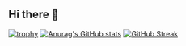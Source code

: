 ## Hi there 👋
[![trophy](https://github-profile-trophy.vercel.app/?username=brubru6707)](https://github.com/ryo-ma/github-profile-trophy)
[![Anurag's GitHub stats](https://github-readme-stats.vercel.app/api?username=brubru6707)](https://github.com/anuraghazra/github-readme-stats)
[![GitHub Streak](https://streak-stats.demolab.com/?user=brubru6707&theme=dark)](https://git.io/streak-stats)
<!--
**brubru6707/brubru6707** is a ✨ _special_ ✨ repository because its `README.md` (this file) appears on your GitHub profile.

Here are some ideas to get you started:

- 🔭 I’m currently working on ...
- 🌱 I’m currently learning ...
- 👯 I’m looking to collaborate on ...
- 🤔 I’m looking for help with ...
- 💬 Ask me about ...
- 📫 How to reach me: ...
- 😄 Pronouns: ...
- ⚡ Fun fact: ...
-->
